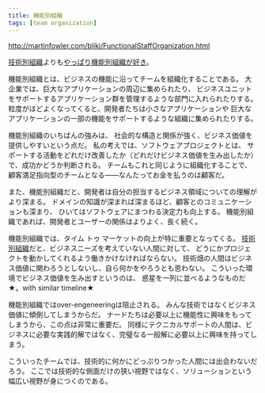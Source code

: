 ```yaml
---
title: 機能別組織
tags: [team organization]
---
```


http://martinfowler.com/bliki/FunctionalStaffOrganization.html

[技術別組織](TechnicalStaffOrganization)よりも[やっぱり機能別組織が好き](PreferFunctionalStaffOrganization)。

機能別組織とは、ビジネスの機能に沿ってチームを組織化することである。
大企業では、巨大なアプリケーションの周辺に集められたり、
ビジネスユニットをサポートするアプリケーション群を管理するような部門に入れられたりする。
粒度がほどよくなってくると、開発者たちは小さなアプリケーションや
巨大なアプリケーションの一部の機能をサポートするような組織に集められたりする。

機能別組織のいちばんの強みは、
社会的な構造と関係が強く、ビジネス価値を提供しやすいという点だ。
私の考えでは、ソフトウェアプロジェクトとは、
サポートする活動をどれだけ改善したか（どれだけビジネス価値を生み出したか）で、成功かどうか判断される。
チームもこれと同じように組織化することで、顧客満足指向型のチームとなる——なんたってお金を払うのは顧客だ。

また、機能別組織だと、開発者は自分の担当するビジネス領域についての理解がより深まる。
ドメインの知識が深まれば深まるほど、顧客とのコミュニケーションも深まり、
ひいてはソフトウェアにまつわる決定力も向上する。
機能別組織であれば、開発者とユーザーの関係はよりよく、長く続く。

機能別組織では、タイム トゥ マーケットの向上が特に重要となってくる。
[技術別組織](TechnicalStaffOrganization)だと、ビジネスニーズを考えていない人間に対して、
どうにかプロジェクトを動かしてくれるよう働きかけなければならない。
技術畑の人間はビジネス価値に関わろうとしないし、自ら何かをやろうとも思わない。
こういった環境でビジネス価値を生み出すというのは、
惑星を一列に並べるようなものだ★。with similar timeline★

機能別組織ではover-engeneeringは阻止される。
みんな技術ではなくビジネス価値に傾倒してしまうからだ。
ナードたちは必要以上に機能性に興味をもってしまうから、この点は非常に重要だ。
同様にテクニカルサポートの人間は、ビジネスに必要な実践的解ではなく、完璧なる一般解に必要以上に興味を持ってしまう。

こういったチームでは、技術的に何かにどっぷりつかった人間には出会わないだろう。
ここでは技術的な側面だけの狭い視野ではなく、ソリューションという幅広い視野が身につくのである。 
